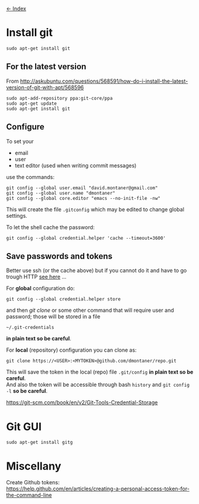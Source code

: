 [<- Index](000_index.md)

Install git
================================================================================

    sudo apt-get install git


For the latest version
----------------------

From http://askubuntu.com/questions/568591/how-do-i-install-the-latest-version-of-git-with-apt/568596

```
sudo apt-add-repository ppa:git-core/ppa
sudo apt-get update
sudo apt-get install git
```

Configure
--------------------------------------------------------------------------------

To set your

- email
- user
- text editor (used when writing commit messages)

use the commands: 

    git config --global user.email "david.montaner@gmail.com"
    git config --global user.name "dmontaner"
    git config --global core.editor "emacs --no-init-file -nw"

This will create the file `.gitconfig` which may be edited to change global settings.

To let the shell cache the password:

    git config --global credential.helper 'cache --timeout=3600'


Save passwords and tokens
--------------------------------------------------------------------------------

Better use ssh (or the cache above) but if you cannot do it and have to go trough HTTP
[see here](https://stackoverflow.com/questions/35942754/how-to-save-username-and-password-in-git)
...

For __global__ configuration do:

    git config --global credential.helper store

and then _git clone_ or some other command that will require user and password;
those will be stored in a file

    ~/.git-credentials

__in plain text so be careful__.

For __local__ (repository) configuration you can clone as:

    git clone https://<USER>:<MYTOKEN>@github.com/dmontaner/repo.git

This will save the token in the local (repo) file `.git/config` __in plain text so be careful__.  
And also the token will be accessible through bash `history`
and `git config -l` __so be careful__.


<https://git-scm.com/book/en/v2/Git-Tools-Credential-Storage>




Git GUI
================================================================================

    sudo apt-get install gitg


Miscellany
================================================================================

Create Github tokens:  
<https://help.github.com/en/articles/creating-a-personal-access-token-for-the-command-line>

